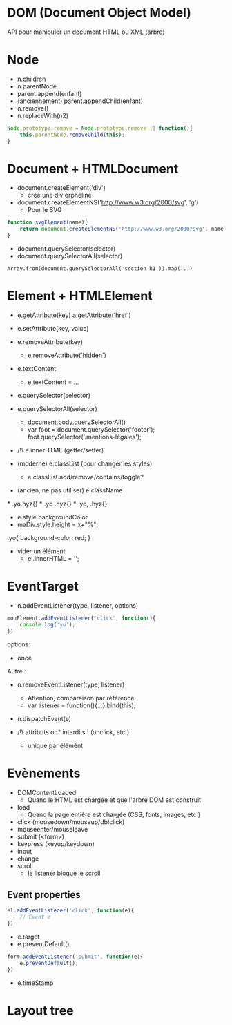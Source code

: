 # DOM (Document Object Model)

API pour manipuler un document HTML ou XML (arbre)


# Node

* n.children
* n.parentNode
* parent.append(enfant)
* (anciennement) parent.appendChild(enfant)
* n.remove()
* n.replaceWith(n2)

```js
Node.prototype.remove = Node.prototype.remove || function(){
    this.parentNode.removeChild(this);
}
```

# Document + HTMLDocument

* document.createElement('div')
    * créé une div orpheline
* document.createElementNS('http://www.w3.org/2000/svg', 'g')
    * Pour le SVG

```js
function svgElement(name){
    return document.createElementNS('http://www.w3.org/2000/svg', name)
}
```

* document.querySelector(selector)
* document.querySelectorAll(selector)

`Array.from(document.querySelectorAll('section h1')).map(...)`


# Element + HTMLElement

* e.getAttribute(key)
    a.getAttribute('href')
* e.setAttribute(key, value)
* e.removeAttribute(key)
    * e.removeAttribute('hidden')

* e.textContent
    * e.textContent = ...

* e.querySelector(selector)
* e.querySelectorAll(selector)
    * document.body.querySelectorAll()
    * var foot = document.querySelector('footer');
    foot.querySelector('.mentions-légales');
    
* /!\ e.innerHTML (getter/setter)
* (moderne) e.classList (pour changer les styles)
    * e.classList.add/remove/contains/toggle?
* (ancien, ne pas utiliser) e.className
<div class="yo hyz"></div>
    * .yo.hyz{}
    * .yo .hyz{}
    * .yo, .hyz{}

* e.style.backgroundColor
* maDiv.style.height = x+"%";

.yo{
    background-color: red;
}

* vider un élément
    * el.innerHTML = '';


# EventTarget

* n.addEventListener(type, listener, options)
```js
monElement.addEventListener('click', function(){
    console.log('yo');
})
```

options: 

* once

Autre : 

* n.removeEventListener(type, listener)
    * Attention, comparaison par référence
    * var listener = function(){...}.bind(this);
    
* n.dispatchEvent(e)

* /!\ attributs on* interdits ! (onclick, etc.)
    * unique par élémént

# Evènements

* DOMContentLoaded
    * Quand le HTML est chargée et que l'arbre DOM est construit 
* load
    * Quand la page entière est chargée (CSS, fonts, images, etc.)
* click (mousedown/mouseup/dblclick)
* mouseenter/mouseleave
* submit (&lt;form>)
* keypress (keyup/keydown)
* input
* change
* scroll
    * le listener bloque le scroll

## Event properties

````js
el.addEventListener('click', function(e){
    // Event e
})
````

* e.target
* e.preventDefault()

```js
form.addEventListener('submit', function(e){
    e.preventDefault();
})
```

* e.timeStamp


# Layout tree

